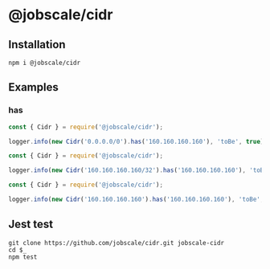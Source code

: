 # @jobscale/cidr

## Installation

```
npm i @jobscale/cidr
```

## Examples

### has

```javascript
const { Cidr } = require('@jobscale/cidr');

logger.info(new Cidr('0.0.0.0/0').has('160.160.160.160'), 'toBe', true);
```

```javascript
const { Cidr } = require('@jobscale/cidr');

logger.info(new Cidr('160.160.160.160/32').has('160.160.160.160'), 'toBe', true);
```

```javascript
const { Cidr } = require('@jobscale/cidr');

logger.info(new Cidr('160.160.160.160').has('160.160.160.160'), 'toBe', true);
```

## Jest test
```
git clone https://github.com/jobscale/cidr.git jobscale-cidr
cd $_
npm test
```
